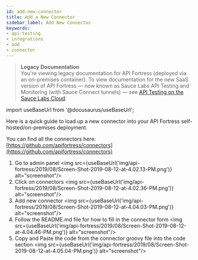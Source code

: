 ```yaml
---
id: add-new-connector
title: Add a New Connector
sidebar_label: Add New Connector
keywords:
- api-testing
- integrations
- add
- connector
---
```


<head>
  <meta name="robots" content="noindex" />
</head>

> **Legacy Documentation**<br/>You're viewing legacy documentation for API Fortress (deployed via an on-premises container). To view documentation for the new SaaS version of API Fortress &#8212; now known as Sauce Labs API Testing and Monitoring (with Sauce Connect tunnels) &#8212; see [API Testing on the Sauce Labs Cloud](/api-testing/).

import useBaseUrl from '@docusaurus/useBaseUrl';

Here is a quick guide to load up a new connector into your API Fortress self-hosted/on-premises deployment.

You can find all the connectors here: [https://github.com/apifortress/connectors](https://github.com/apifortress/connectors)

1. Go to admin panel
   <img src={useBaseUrl('img/api-fortress/2019/08/Screen-Shot-2019-08-12-at-4.02.13-PM.png')} alt="screenshot"/>
2. Click on connectors
   <img src={useBaseUrl('img/api-fortress/2019/08/Screen-Shot-2019-08-12-at-4.02.36-PM.png')} alt="screenshot"/>
3. Add new connector
   <img src={useBaseUrl('img/api-fortress/2019/08/Screen-Shot-2019-08-12-at-4.04.03-PM.png')} alt="screenshot"/>
4. Follow the README.md file for how to fill in the connector form
   <img src={useBaseUrl('img/api-fortress/2019/08/Screen-Shot-2019-08-12-at-4.04.46-PM.png')} alt="screenshot"/>
5. Copy and Paste the code from the connector groovy file into the code section
   <img src={useBaseUrl('img/api-fortress/2019/08/Screen-Shot-2019-08-12-at-4.05.04-PM.png')} alt="screenshot"/>
